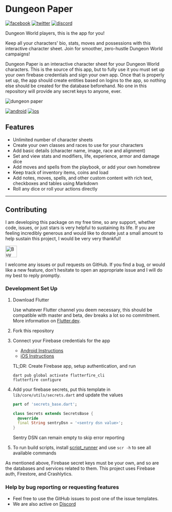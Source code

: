 # Dungeon Paper

[![facebook](https://img.shields.io/static/v1?label=Like&style=social&logo=facebook&message=%20)](https://bit.ly/DungeonPaper-Facebook)
[![twitter](https://img.shields.io/twitter/follow/espadrine?label=Follow&style=social)](https://bit.ly/DungeonPaper-Twitter)
[![discord](https://img.shields.io/discord/719848105586982915?label=Chat&logo=discord&style=social)](https://bit.ly/DungeonPaper-Discord)

Dungeon World players, this is the app for you!

Keep all your characters' bio, stats, moves and possessions with this interactive character sheet.
Join for smoother, zero-hustle Dungeon World campaigns!

Dungeon Paper is an interactive character sheet for your Dungeon World characters. This is the
source of this app, but to fully use it you must set up your own firebase credentials and sign your
own app. Once that is properly set up, the app should create entities based on logins to the app, so
nothing else should be created for the database beforehand. No one in this repository will provide
any secret keys to anyone, ever.

![dungeon paper](https://casraf.dev/assets/images/dungeon-paper/logo-512.png)

[![android](https://img.shields.io/static/v1?label=Google%20Play&style=for-the-badge&logo=google-play&message=%E2%80%BA&labelColor=689f38&color=33691e&)](https://bit.ly/DungeonPaper-Android)
[![ios](https://img.shields.io/static/v1?label=App%20Store&style=for-the-badge&logo=apple&message=%E2%80%BA&labelColor=000000&color=000000&)](https://bit.ly/DungeonPaper-iOS)

## Features

- Unlimited number of character sheets
- Create your own classes and races to use for your characters
- Add basic details (character name, image, race and alignment)
- Set and view stats and modifiers, life, experience, armor and damage dice
- Add moves and spells from the playbook, or add your own homebrew
- Keep track of inventory items, coins and load
- Add notes, moves, spells, and other custom content with rich text, checkboxes and tables using
  Markdown
- Roll any dice or roll your actions directly

---

## Contributing

I am developing this package on my free time, so any support, whether code, issues, or just stars is
very helpful to sustaining its life. If you are feeling incredibly generous and would like to donate
just a small amount to help sustain this project, I would be very very thankful!

<a href='https://ko-fi.com/casraf' target='_blank'>
  <img height='36' style='border:0px;height:36px;'
    src='https://cdn.ko-fi.com/cdn/kofi1.png?v=3'
    alt='Buy Me a Coffee at ko-fi.com' />
</a>

I welcome any issues or pull requests on GitHub. If you find a bug, or would like a new feature,
don't hesitate to open an appropriate issue and I will do my best to reply promptly.

### Development Set Up

1. Download Flutter

   Use whatever Flutter channel you deem necessary, this should be compatible with master and beta,
   dev breaks a lot so no commitment. More information on [Flutter.dev](https://flutter.dev).

1. Fork this repository

1. Connect your Firebase credentials for the app

   - [Android Instructions](https://firebase.google.com/docs/android/setup)
   - [iOS Instructions](https://firebase.google.com/docs/ios/setup)

   TL;DR: Create Firebase app, setup authentication, and run

   ```shell
   dart pub global activate flutterfire_cli
   flutterfire configure
   ```

1. Add your firebase secrets, put this template in `lib/core/utils/secrets.dart` and update the
   values

   ```dart
   part of 'secrets_base.dart';

   class Secrets extends SecretsBase {
     @override
     final String sentryDsn = '<sentry dsn value>';
   }
   ```

   Sentry DSN can remain empty to skip error reporting

1. To run build scripts, install [script_runner](https://pub.dev/packages/script_runner) and use
   `scr -h` to see all available commands

As mentioned above, Firebase secret keys must be your own, and so are the databases and services
related to them. This project uses Firebase auth, Firestore, and Crashlytics.

### Help by bug reporting or requesting features

- Feel free to use the GitHub issues to post one of the issue templates.
- We are also active on [Discord](https://bit.ly/DungeonPaper-Discord)
